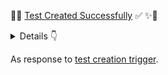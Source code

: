 🎊✨ [Test Created Successfully]($$TESTIO_TEST_URL$$) ✅️ ✨🎊
<details>
<summary>Details 👇</summary>
The following payload has been sent to trigger the test on TestIO:

```json
  $$SENT_PAYLOAD$$
```

</details>

As response to [test creation trigger]($$CREATE_COMMENT_URL$$).